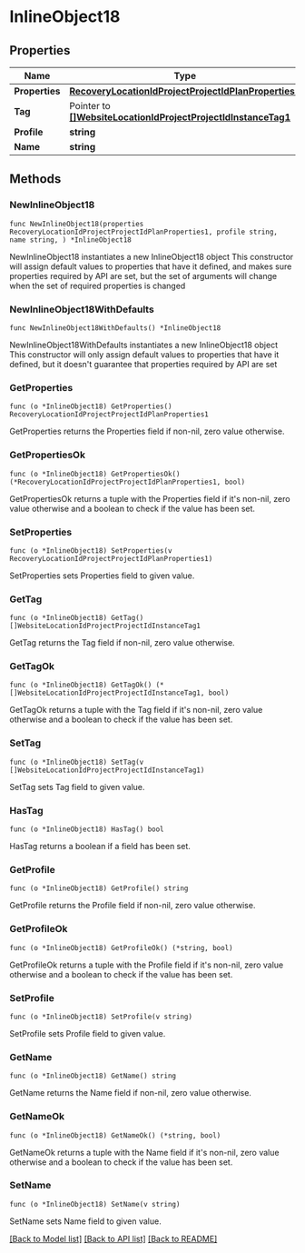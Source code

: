 # InlineObject18

## Properties

Name | Type | Description | Notes
------------ | ------------- | ------------- | -------------
**Properties** | [**RecoveryLocationIdProjectProjectIdPlanProperties1**](RecoveryLocationIdProjectProjectIdPlanProperties1.md) |  | 
**Tag** | Pointer to [**[]WebsiteLocationIdProjectProjectIdInstanceTag1**](WebsiteLocationIdProjectProjectIdInstanceTag1.md) |  | [optional] 
**Profile** | **string** |  | 
**Name** | **string** |  | 

## Methods

### NewInlineObject18

`func NewInlineObject18(properties RecoveryLocationIdProjectProjectIdPlanProperties1, profile string, name string, ) *InlineObject18`

NewInlineObject18 instantiates a new InlineObject18 object
This constructor will assign default values to properties that have it defined,
and makes sure properties required by API are set, but the set of arguments
will change when the set of required properties is changed

### NewInlineObject18WithDefaults

`func NewInlineObject18WithDefaults() *InlineObject18`

NewInlineObject18WithDefaults instantiates a new InlineObject18 object
This constructor will only assign default values to properties that have it defined,
but it doesn't guarantee that properties required by API are set

### GetProperties

`func (o *InlineObject18) GetProperties() RecoveryLocationIdProjectProjectIdPlanProperties1`

GetProperties returns the Properties field if non-nil, zero value otherwise.

### GetPropertiesOk

`func (o *InlineObject18) GetPropertiesOk() (*RecoveryLocationIdProjectProjectIdPlanProperties1, bool)`

GetPropertiesOk returns a tuple with the Properties field if it's non-nil, zero value otherwise
and a boolean to check if the value has been set.

### SetProperties

`func (o *InlineObject18) SetProperties(v RecoveryLocationIdProjectProjectIdPlanProperties1)`

SetProperties sets Properties field to given value.


### GetTag

`func (o *InlineObject18) GetTag() []WebsiteLocationIdProjectProjectIdInstanceTag1`

GetTag returns the Tag field if non-nil, zero value otherwise.

### GetTagOk

`func (o *InlineObject18) GetTagOk() (*[]WebsiteLocationIdProjectProjectIdInstanceTag1, bool)`

GetTagOk returns a tuple with the Tag field if it's non-nil, zero value otherwise
and a boolean to check if the value has been set.

### SetTag

`func (o *InlineObject18) SetTag(v []WebsiteLocationIdProjectProjectIdInstanceTag1)`

SetTag sets Tag field to given value.

### HasTag

`func (o *InlineObject18) HasTag() bool`

HasTag returns a boolean if a field has been set.

### GetProfile

`func (o *InlineObject18) GetProfile() string`

GetProfile returns the Profile field if non-nil, zero value otherwise.

### GetProfileOk

`func (o *InlineObject18) GetProfileOk() (*string, bool)`

GetProfileOk returns a tuple with the Profile field if it's non-nil, zero value otherwise
and a boolean to check if the value has been set.

### SetProfile

`func (o *InlineObject18) SetProfile(v string)`

SetProfile sets Profile field to given value.


### GetName

`func (o *InlineObject18) GetName() string`

GetName returns the Name field if non-nil, zero value otherwise.

### GetNameOk

`func (o *InlineObject18) GetNameOk() (*string, bool)`

GetNameOk returns a tuple with the Name field if it's non-nil, zero value otherwise
and a boolean to check if the value has been set.

### SetName

`func (o *InlineObject18) SetName(v string)`

SetName sets Name field to given value.



[[Back to Model list]](../README.md#documentation-for-models) [[Back to API list]](../README.md#documentation-for-api-endpoints) [[Back to README]](../README.md)


